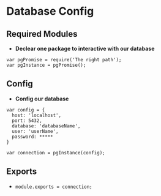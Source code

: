 # Database Config

## Required Modules

- **Declear one package to interactive with our database**  
```
var pgPromise = require('The right path');
var pgInstance = pgPromise();
```
## Config

- **Config our database** 
```
var config = {
  host: 'localhost',
  port: 5432,
  database: 'databaseName',
  user: 'userName',
  password: *****
}

var connection = pgInstance(config);
```
## Exports
- `module.exports = connection;`